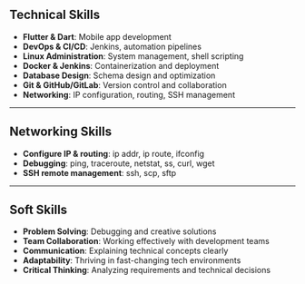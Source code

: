 
## Technical Skills

- **Flutter & Dart**: Mobile app development
- **DevOps & CI/CD**: Jenkins, automation pipelines
- **Linux Administration**: System management, shell scripting
- **Docker & Jenkins**: Containerization and deployment
- **Database Design**: Schema design and optimization
- **Git & GitHub/GitLab**: Version control and collaboration
- **Networking**: IP configuration, routing, SSH management


---

## Networking Skills

- **Configure IP & routing**: ip addr, ip route, ifconfig
- **Debugging**: ping, traceroute, netstat, ss, curl, wget
- **SSH remote management**: ssh, scp, sftp

---

## Soft Skills

- **Problem Solving**: Debugging and creative solutions
- **Team Collaboration**: Working effectively with development teams
- **Communication**: Explaining technical concepts clearly
- **Adaptability**: Thriving in fast-changing tech environments
- **Critical Thinking**: Analyzing requirements and technical decisions




